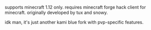 supports minecraft 1.12 only. requires minecraft forge
hack client for minecraft. originally developed by tux and snowy.

idk man, it's just another kami blue fork with pvp-specific features.
